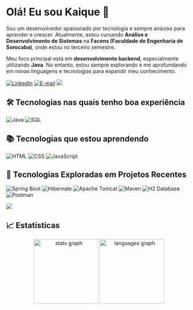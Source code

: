 # Olá! Eu sou Kaique 👋

Sou um desenvolvedor apaixonado por tecnologia e sempre ansioso para aprender e crescer. Atualmente, estou cursando **Análise e Desenvolvimento de Sistemas** na **Facens (Faculdade de Engenharia de Sorocaba)**, onde estou no terceiro semestre. 

Meu foco principal está em **desenvolvimento backend**, especialmente utilizando **Java**. No entanto, estou sempre explorando e me aprofundando em novas linguagens e tecnologias para expandir meu conhecimento.

[![LinkedIn](https://img.shields.io/badge/LinkedIn-0077B5?style=for-the-badge&logo=linkedin&logoColor=white)](https://www.linkedin.com/in/Kaique-GM)
[![E-mail](https://img.shields.io/badge/Gmail-D14836?style=for-the-badge&logo=gmail&logoColor=white)](mailto:kaiquegmoficial@gmail.com)
<img src="https://user-images.githubusercontent.com/73097560/115834477-dbab4500-a447-11eb-908a-139a6edaec5c.gif">

## 🛠️ Tecnologias nas quais tenho boa experiência
![Java](https://img.shields.io/badge/Java-ED8B00?style=for-the-badge&logo=openjdk&logoColor=white) ![SQL](https://img.shields.io/badge/MySQL-00000F?style=for-the-badge&logo=mysql&logoColor=white)

## 📚 Tecnologias que estou aprendendo
![HTML](https://img.shields.io/badge/HTML-%23E44D26?style=for-the-badge&logo=html5&logoColor=white) ![CSS](https://img.shields.io/badge/CSS-%231572B6?style=for-the-badge&logo=css3&logoColor=white) ![JavaScript](https://img.shields.io/badge/JavaScript-%23F7DF1E?style=for-the-badge&logo=javascript&logoColor=black)

## 🌟 Tecnologias Exploradas em Projetos Recentes
![Spring Boot](https://img.shields.io/badge/Spring-6DB33F?style=for-the-badge&logo=spring&logoColor=white) 
![Hibernate](https://img.shields.io/badge/Hibernate-59666C?style=for-the-badge&logo=Hibernate&logoColor=white) 
![Apache Tomcat](https://img.shields.io/badge/Apache%20Tomcat-F8DC75?style=for-the-badge&logo=apache-tomcat&logoColor=black) 
![Maven](https://img.shields.io/badge/Maven-C71A36?style=for-the-badge&logo=apache-maven&logoColor=white) 
![H2 Database](https://img.shields.io/badge/H2-003545?style=for-the-badge&logo=h2&logoColor=white) 
![Postman](https://img.shields.io/badge/Postman-FF6C37?style=for-the-badge&logo=postman&logoColor=white)


<img src="https://user-images.githubusercontent.com/73097560/115834477-dbab4500-a447-11eb-908a-139a6edaec5c.gif">

## 📈 Estatísticas

  <div align="center">
    
  <img src="https://github-readme-stats.vercel.app/api?username=Kaique-GM&hide_title=false&hide_rank=false&show_icons=true&include_all_commits=true&count_private=true&disable_animations=false&theme=github_dark&locale=en&hide_border=false&order=1" height="175" alt="stats graph"  />
  <img src="https://github-readme-stats.vercel.app/api/top-langs?username=Kaique-GM&locale=en&hide_title=false&layout=compact&card_width=320&langs_count=5&theme=github_dark&hide_border=false&order=2" height="175" alt="languages graph"  />
</div>

###



